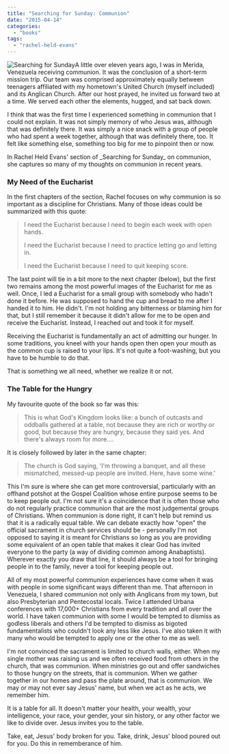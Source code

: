 ```yaml
---
title: "Searching for Sunday: Communion"
date: "2015-04-14"
categories: 
  - "books"
tags: 
  - "rachel-held-evans"
---
```


![Searching for Sunday](images/Searching-for-Sunday-198x300.jpg)A little over eleven years ago, I was in Merida, Venezuela receiving communion. It was the conclusion of a short-term mission trip. Our team was comprised approximately equally between teenagers affiliated with my hometown's United Church (myself included) and its Anglican Church. After our host prayed, he invited us forward two at a time. We served each other the elements, hugged, and sat back down.

I think that was the first time I experienced something in communion that I could not explain. It was not simply memory of who Jesus was, although that was definitely there. It was simply a nice snack with a group of people who had spent a week together, although that was definitely there, too. It felt like something else, something too big for me to pinpoint then or now.

<!--more-->In Rachel Held Evans' section of _Searching for Sunday_ on communion, she captures so many of my thoughts on communion in recent years.

### My Need of the Eucharist

In the first chapters of the section, Rachel focuses on why communion is so important as a discipline for Christians. Many of those ideas could be summarized with this quote:

> I need the Eucharist because I need to begin each week with open hands.
> 
> I need the Eucharist because I need to practice letting go and letting in.
> 
> I need the Eucharist because I need to quit keeping score.

The last point will tie in a bit more to the next chapter (below), but the first two remains among the most powerful images of the Eucharist for me as well. Once, I led a Eucharist for a small group with somebody who hadn't done it before. He was supposed to hand the cup and bread to me after I handed it to him. He didn't. I'm not holding any bitterness or blaming him for that, but I still remember it because it didn't allow for me to be open and receive the Eucharist. Instead, I reached out and took it for myself.

Receiving the Eucharist is fundamentally an act of admitting our hunger. In some traditions, you kneel with your hands open then open your mouth as the common cup is raised to your lips. It's not quite a foot-washing, but you have to be humble to do that.

That is something we all need, whether we realize it or not.

### The Table for the Hungry

My favourite quote of the book so far was this:

> This is what God's Kingdom looks like: a bunch of outcasts and oddballs gathered at a table, not because they are rich or worthy or good, but because they are hungry, because they said yes. And there's always room for more....

It is closely followed by later in the same chapter:

> The church is God saying, 'I'm throwing a banquet, and all these mismatched, messed-up people are invited. Here, have some wine.'

This I'm sure is where she can get more controversial, particularly with an offhand potshot at the Gospel Coalition whose entire purpose seems to be to keep people out. I'm not sure it's a coincidence that it is often those who do not regularly practice communion that are the most judgemental groups of Christians. When communion is done right, it can't help but remind us that it is a radically equal table. We can debate exactly how "open" the official sacrament in church services should be - personally I'm not opposed to saying it is meant for Christians so long as you are providing some equivalent of an open table that makes it clear God has invited everyone to the party (a way of dividing common among Anabaptists). Wherever exactly you draw that line, it should always be a tool for bringing people in to the family, never a tool for keeping people out.

All of my most powerful communion experiences have come when it was with people in some significant ways different than me. That afternoon in Venezuela, I shared communion not only with Anglicans from my town, but also Presbyterian and Pentecostal locals. Twice I attended Urbana conferences with 17,000+ Christians from every tradition and all over the world. I have taken communion with some I would be tempted to dismiss as godless liberals and others I'd be tempted to dismiss as bigoted fundamentalists who couldn't look any less like Jesus. I've also taken it with many who would be tempted to apply one or the other to me as well.

I'm not convinced the sacrament is limited to church walls, either. When my single mother was raising us and we often received food from others in the church, that was communion. When ministries go out and offer sandwiches to those hungry on the streets, that is communion. When we gather together in our homes and pass the plate around, that is communion. We may or may not ever say Jesus' name, but when we act as he acts, we remember him.

It is a table for all. It doesn't matter your health, your wealth, your intelligence, your race, your gender, your sin history, or any other factor we like to divide over. Jesus invites you to the table.

Take, eat, Jesus' body broken for you. Take, drink, Jesus' blood poured out for you. Do this in rememberance of him.
